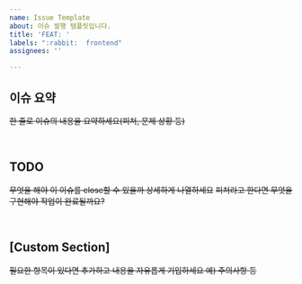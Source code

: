 ```yaml
---
name: Issue Template
about: 이슈 발행 템플릿입니다.
title: 'FEAT: '
labels: ":rabbit:  frontend"
assignees: ''

---
```


## 이슈 요약

~~한 줄로 이슈의 내용을 요약하세요(피쳐, 문제 상황 등)~~

<br>

## TODO

~~무엇을 해야 이 이슈를 close할 수 있을까 상세하게 나열하세요~~
~~피쳐라고 한다면 무엇을 구현해야 작업이 완료될까요?~~

<br>

## [Custom Section]

~~필요한 항목이 있다면 추가하고 내용을 자유롭게 기입하세요 예) 주의사항 등~~
